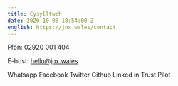 ```yaml
---
title: Cysylltwch
date: 2020-10-08 10:54:00 Z
english: https://jnx.wales/contact
---
```


Ffôn:
02920 001 404

E-bost:
hello@jnx.wales

Whatsapp
Facebook
Twitter
Github
Linked in
Trust Pilot